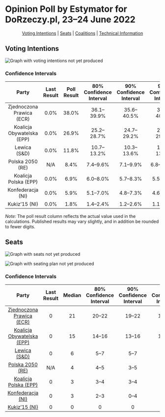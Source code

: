 # Opinion Poll by Estymator for DoRzeczy.pl, 23–24 June 2022

<p align="center"><a href="#voting-intentions">Voting Intentions</a> | <a href="#seats">Seats</a> | <a href="#coalitions">Coalitions</a> | <a href="#technical-information">Technical Information</a></p>

## Voting Intentions

![Graph with voting intentions not yet produced](2022-06-24-Estymator.png "Voting Intentions")

### Confidence Intervals

| Party | Last Result | Poll Result | 80% Confidence Interval | 90% Confidence Interval | 95% Confidence Interval | 99% Confidence Interval |
|:-----:|:-----------:|:-----------:|:-----------------------:|:-----------------------:|:-----------------------:|:-----------------------:|
| Zjednoczona Prawica (ECR) | 0.0% | 38.0% | 36.1–39.9% |35.6–40.5% |35.1–40.9% |34.2–41.9% |
| Koalicja Obywatelska (EPP) | 0.0% | 26.9% | 25.2–28.7% |24.7–29.2% |24.3–29.6% |23.5–30.5% |
| Lewica (S&D) | 0.0% | 11.8% | 10.7–13.2% |10.3–13.6% |10.0–13.9% |9.5–14.6% |
| Polska 2050 (RE) | N/A | 8.4% | 7.4–9.6% |7.1–9.9% |6.8–10.2% |6.4–10.8% |
| Koalicja Polska (EPP) | 0.0% | 6.9% | 6.0–8.0% |5.7–8.3% |5.5–8.6% |5.1–9.1% |
| Konfederacja (NI) | 0.0% | 5.9% | 5.1–7.0% |4.8–7.3% |4.6–7.5% |4.3–8.0% |
| Kukiz’15 (NI) | 0.0% | 1.8% | 1.4–2.4% |1.2–2.6% |1.1–2.8% |1.0–3.1% |

*Note:* The poll result column reflects the actual value used in the calculations. Published results may vary slightly, and in addition be rounded to fewer digits.

## Seats

![Graph with seats not yet produced](2022-06-24-Estymator-seats.png "Seats")

![Graph with seating plan not yet produced](2022-06-24-Estymator-seating-plan.png "Seating Plan")

### Confidence Intervals

| Party | Last Result | Median | 80% Confidence Interval | 90% Confidence Interval | 95% Confidence Interval | 99% Confidence Interval |
|:-----:|:-----------:|:------:|:-----------------------:|:-----------------------:|:-----------------------:|:-----------------------:|
| <a href="#zjednoczona-prawica-(ecr)">Zjednoczona Prawica (ECR)</a> | 0 | 21 | 20–22 |19–22 |19–23 |19–23 |
| <a href="#koalicja-obywatelska-(epp)">Koalicja Obywatelska (EPP)</a> | 0 | 15 | 14–16 |13–16 |13–16 |13–17 |
| <a href="#lewica-(s&d)">Lewica (S&D)</a> | 0 | 6 | 5–7 |5–7 |5–7 |5–8 |
| <a href="#polska-2050-(re)">Polska 2050 (RE)</a> | N/A | 4 | 4–5 |3–5 |3–5 |3–6 |
| <a href="#koalicja-polska-(epp)">Koalicja Polska (EPP)</a> | 0 | 3 | 3–4 |3–4 |3–4 |2–5 |
| <a href="#konfederacja-(ni)">Konfederacja (NI)</a> | 0 | 3 | 2–3 |0–4 |0–4 |0–4 |
| <a href="#kukiz’15-(ni)">Kukiz’15 (NI)</a> | 0 | 0 | 0 |0 |0 |0 |

